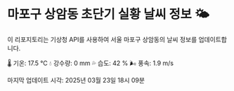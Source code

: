 
# 마포구 상암동 초단기 실황 날씨 정보 🌤️

이 리포지토리는 기상청 API를 사용하여 서울 마포구 상암동의 날씨 정보를 업데이트합니다. 

🌡️ 기온: 17.5 ℃
💧 강수량: 0 mm
💦 습도: 42 %
🌬️ 풍속: 1.9 m/s

마지막 업데이트 시각: 2025년 03월 23일 18시 09분    
